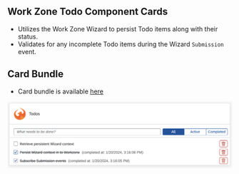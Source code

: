 ## Work Zone Todo Component Cards

- Utilizes the Work Zone Wizard to persist Todo items along with their status.
- Validates for any incomplete Todo items during the Wizard `Submission` event.

## Card Bundle
  - Card bundle is available [here](../bundle/wz-todo-card.zip)

![Card Preview](../images/wz-todo-card.png)
